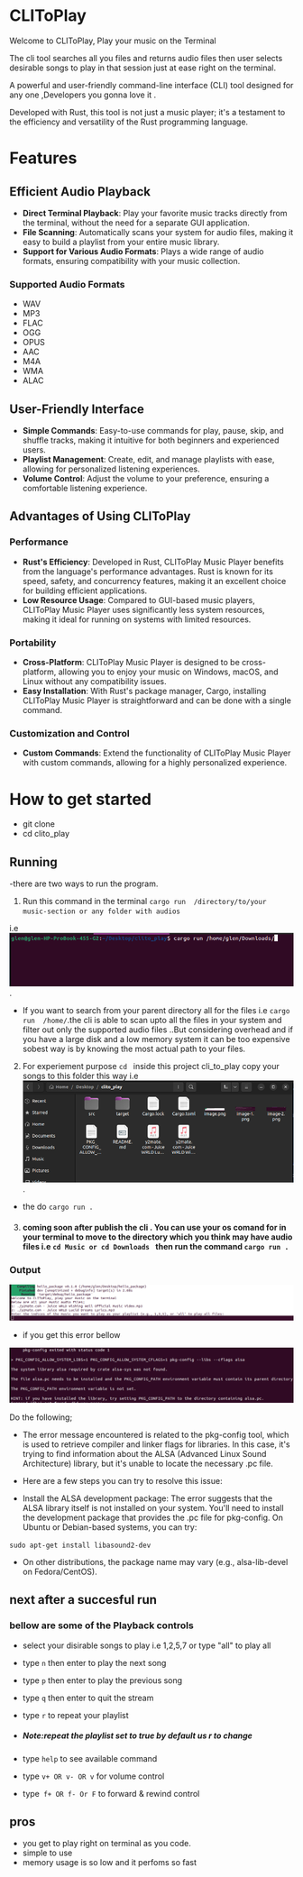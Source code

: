 # CLIToPlay
Welcome to  CLIToPlay, Play your music on the Terminal

The cli tool searches all you files and returns audio files then user selects desirable songs to play in that session just at ease right on the terminal.

A powerful and user-friendly command-line interface (CLI) tool designed for any one ,Developers you gonna love it . 

Developed with Rust, this tool is not just a music player; it's a testament to the efficiency and versatility of the Rust programming language.

# Features

## Efficient Audio Playback

- **Direct Terminal Playback**: Play your favorite music tracks directly from the terminal, without the need for a separate GUI application.
- **File Scanning**: Automatically scans your system for audio files, making it easy to build a playlist from your entire music library.
- **Support for Various Audio Formats**: Plays a wide range of audio formats, ensuring compatibility with your music collection.
### Supported   Audio Formats
- WAV
- MP3
- FLAC
- OGG
- OPUS
- AAC
- M4A
- WMA
- ALAC

## User-Friendly Interface

- **Simple Commands**: Easy-to-use commands for play, pause, skip, and shuffle tracks, making it intuitive for both beginners and experienced users.
- **Playlist Management**: Create, edit, and manage playlists with ease, allowing for personalized listening experiences.
- **Volume Control**: Adjust the volume to your preference, ensuring a comfortable listening experience.

## Advantages of Using CLIToPlay

### Performance

- **Rust's Efficiency**: Developed in Rust, CLIToPlay Music Player benefits from the language's performance advantages. Rust is known for its speed, safety, and concurrency features, making it an excellent choice for building efficient applications.
- **Low Resource Usage**: Compared to GUI-based music players, CLIToPlay Music Player uses significantly less system resources, making it ideal for running on systems with limited resources.

### Portability

- **Cross-Platform**: CLIToPlay Music Player is designed to be cross-platform, allowing you to enjoy your music on Windows, macOS, and Linux without any compatibility issues.
- **Easy Installation**: With Rust's package manager, Cargo, installing CLIToPlay Music Player is straightforward and can be done with a single command.

### Customization and Control

- **Custom Commands**: Extend the functionality of CLIToPlay Music Player with custom commands, allowing for a highly personalized experience.


# How to get started

- git clone
- cd clito_play
## Running
-there are two ways to run the program.

1. Run this  command in the terminal `cargo run  /directory/to/your music-section or any folder with audios` 

i.e ![cargo run /home/glen/Downloads/](image-2.png).

 - If you want to search from your parent directory all for  the files  i.e `cargo run  /home/`.the cli is able to scan upto all the files in your system and filter out only the supported audio files ..But considering overhead and if  you have a large disk and a low memory system it can be too expensive sobest way is by knowing the most actual path to your files.

2. For experiement  purpose `cd ` inside this project cli_to_play copy your songs to this folder this way 
i.e ![copying your music file if your wanna test it ](image-3.png).

- the do `cargo run .`
3. #### coming soon after  publish the cli . You can  use your os comand for in your terminal to move to the directory which you think may have audio files i.e `cd Music or cd Downloads `  then run the command `cargo run .` 


### Output
![this will be the output](image.png)

- if you get this  error bellow
        
![pkconfig errors on linux](image-1.png)

Do the following;

- The error message encountered  is related to the pkg-config tool, which is used to retrieve compiler and linker flags for libraries. In this case, it's trying to find information about the ALSA (Advanced Linux Sound Architecture) library, but it's unable to locate the necessary .pc file.

- Here are a few steps you can try to resolve this issue:

 - Install the ALSA development package: The error suggests that the ALSA library itself is not installed on your system. You'll need to install the development package that provides the .pc file for pkg-config. On Ubuntu or Debian-based systems, you can try:

` sudo apt-get install libasound2-dev `

- On other distributions, the package name may vary (e.g., alsa-lib-devel on Fedora/CentOS).

## next after a succesful run

### bellow are some of the Playback controls

- select your disirable songs to play i.e 1,2,5,7 or type "all" to play all

- type `n` then enter to play the next song
- type `p` then enter to play the previous song
- type `q` then enter to quit the stream
- type `r` to repeat your playlist
- ##### Note:repeat the playlist  set to true by default us r to change
- type `help` to see available command
- type `v+ OR v- OR v` for volume control
- type` f+ OR f- Or F` to forward & rewind control

## pros

- you get to play right on terminal as you code.
- simple to use
- memory usage is so low and it perfoms so fast

